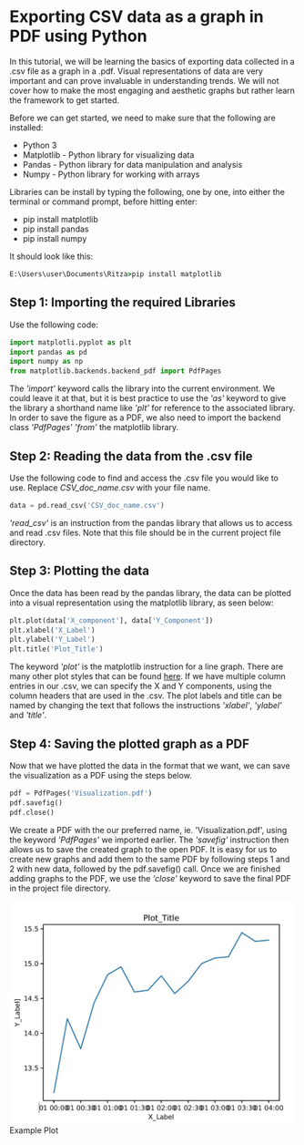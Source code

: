 # Exporting **CSV** data as a graph in **PDF** using Python

In this tutorial, we will be learning the basics of exporting data collected in a .csv file as a graph in a .pdf. Visual representations of data are very important and can prove invaluable in understanding trends. We will not cover how to make the most engaging and aesthetic graphs but rather learn the framework to get started.

Before we can get started, we need to make sure that the following are installed:

* Python 3
* Matplotlib - Python library for visualizing data
* Pandas - Python library for data manipulation and analysis
* Numpy - Python library for working with arrays

Libraries can be install by typing the following, one by one, into either the terminal or command prompt, before hitting enter:

* pip install matplotlib
* pip install pandas
* pip install numpy

It should look like this:

```cmd
E:\Users\user\Documents\Ritza>pip install matplotlib
```

## Step 1: Importing the required Libraries

Use the following code:

```python
import matplotli.pyplot as plt
import pandas as pd
import numpy as np
from matplotlib.backends.backend_pdf import PdfPages
```

The *'import'* keyword calls the library into the current environment. We could leave it at that, but it is best practice to use the *'as'* keyword to give the library a shorthand name like *'plt'* for reference to the associated library. In order to save the figure as a PDF, we also need to import the backend class *'PdfPages'* *'from'* the matplotlib library.

## Step 2: Reading the data from the .csv file

Use the following code to find and access the .csv file you would like to use. Replace *CSV_doc_name.csv* with your file name.

```python
data = pd.read_csv('CSV_doc_name.csv')
```

*'read_csv'* is an instruction from the pandas library that allows us to access and read .csv files.
Note that this file should be in the current project file directory.

## Step 3: Plotting the data

Once the data has been read by the pandas library, the data can be plotted into a visual representation using the matplotlib library, as seen below:

```python
plt.plot(data['X_component'], data['Y_Component'])
plt.xlabel('X_Label')
plt.ylabel('Y_Label')
plt.title('Plot_Title')
```

The keyword *'plot'* is the matplotlib instruction for a line graph. There are many other plot styles that can be found [here](https://matplotlib.org/stable/plot_types/index.html). If we have multiple column entries in our .csv, we can specify the X and Y components, using the column headers that are used in the .csv. The plot labels and title can be named by changing the text that follows the instructions *'xlabel'*, *'ylabel'* and *'title'*.

## Step 4: Saving the plotted graph as a PDF

Now that we have plotted the data in the format that we want, we can save the visualization as a PDF using the steps below.

```python
pdf = PdfPages('Visualization.pdf')
pdf.savefig()
pdf.close()
```

We create a PDF with the our preferred name, ie. 'Visualization.pdf', using the keyword *'PdfPages'* we imported earlier. The *'savefig'* instruction then allows us to save the created graph to the open PDF. It is easy for us to create new graphs and add them to the same PDF by following steps 1 and 2 with new data, followed by the pdf.savefig() call. Once we are finished adding graphs to the PDF, we use the *'close'* keyword to save the final PDF in the project file directory. 

![Screen Capture](Capture.jpg)
Example Plot